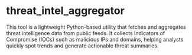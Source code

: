 # threat_intel_aggregator
This tool is a lightweight Python-based utility that fetches and aggregates threat intelligence data from public feeds. It collects Indicators of Compromise (IOCs) such as malicious IPs and domains, helping analysts quickly spot trends and generate actionable threat summaries.

